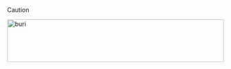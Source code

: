 > [!CAUTION]
> <img height="100" width="100%" alt="buri" src="https://user-images.githubusercontent.com/95216160/198546446-7fd44a46-bd79-47f3-9ba1-c4bc8bd718bd.gif" />
